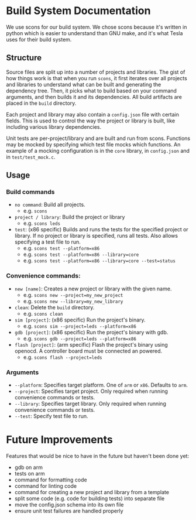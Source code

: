 # Build System Documentation

We use scons for our build system. We chose scons because it's written in python which is easier to understand than GNU make, and it's what Tesla uses for their build system.

## Structure
Source files are split up into a number of projects and libraries. The gist of how things work is that when you run `scons`, it first iterates over all projects and libraries to understand what can be built and generating the dependency tree. Then, it picks what to build based on your command arguments, and then builds it and its dependencies. All build artifacts are placed in the `build` directory.

Each project and library may also contain a `config.json` file with certain fields. This is used to control the way the project or library is built, like including various library dependencies.

Unit tests are per-project/library and are built and run from scons. Functions may be mocked by specifying which test file mocks which functions. An example of a mocking configuration is in the `core` library, in `config.json` and in `test/test_mock.c`.

## Usage
### Build commands
- `no command`: Build all projects.
    - e.g. `scons`
- `project / library`: Build the project or library
    - e.g. `scons leds`
- `test`: (x86 specific) Builds and runs the tests for the specified project or library. If no project or library is specified, runs all tests. Also allows specifying a test file to run.
    - e.g. `scons test --platform=x86`
    - e.g. `scons test --platform=x86 --library=core`
    - e.g. `scons test --platform=x86 --library=core --test=status`

### Convenience commands:
- `new [name]`: Creates a new project or library with the given name.
    - e.g. `scons new --project=my_new_project`
    - e.g. `scons new --library=my_new_library`
- `clean`: Delete the `build` directory.
    - e.g. `scons clean`
- `sim [project]`: (x86 specific) Run the project's binary.
    - e.g. `scons sim --project=leds --platform=x86`
- `gdb [project]`: (x86 specific) Run the project's binary with gdb.
    - e.g. `scons gdb --project=leds --platform=x86`
- `flash [project]`: (arm specific) Flash the project's binary using openocd. A controller board must be connected an powered.
    - e.g. `scons flash --project=leds`

### Arguments
- `--platform`: Specifies target platform. One of `arm` or `x86`. Defaults to `arm`.
- `--project`: Specifies target project. Only required when running convenience commands or tests.
- `--library`: Specifies target library. Only required when running convenience commands or tests.
- `--test`: Specify test file to run.

# Future Improvements
Features that would be nice to have in the future but haven't been done yet:
- gdb on arm
- tests on arm
- command for formatting code
- command for linting code
- command for creating a new project and library from a template
- split some code (e.g. code for building tests) into separate file
- move the config.json schema into its own file
- ensure unit test failures are handled properly

